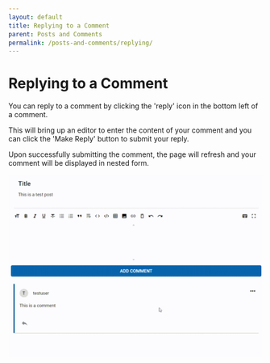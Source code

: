 ```yaml
---
layout: default
title: Replying to a Comment 
parent: Posts and Comments
permalink: /posts-and-comments/replying/
---
```


# Replying to a Comment

You can reply to a comment by clicking the 'reply' icon in the bottom left of a comment.

This will bring up an editor to enter the content of your comment and you can click the 'Make Reply' button to submit your reply.

Upon successfully submitting the comment, the page will refresh and your comment will be displayed in nested form.

![Replying to a comment](../../gifs/reply-comment.gif)